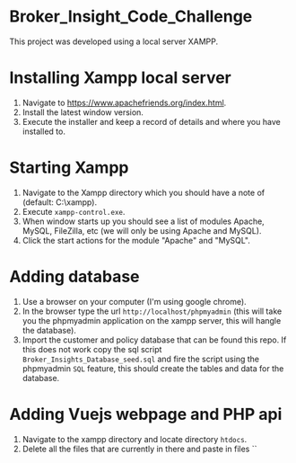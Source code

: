 # Broker_Insight_Code_Challenge
This project was developed using a local server XAMPP.

# Installing Xampp local server
1. Navigate to https://www.apachefriends.org/index.html.
2. Install the latest window version.
3. Execute the installer and keep a record of details and where you have installed to.

# Starting Xampp
1. Navigate to the Xampp directory which you should have a note of (default: C:\xampp).
2. Execute `xampp-control.exe`.
3. When window starts up you should see a list of modules Apache, MySQL, FileZilla, etc (we will only be using Apache and MySQL).
4. Click the start actions for the module "Apache" and "MySQL".

# Adding database
1. Use a browser on your computer (I'm using google chrome).
2. In the browser type the url `http://localhost/phpmyadmin` (this will take you the phpmyadmin application on the xampp server, this will hangle the database).
3. Import the customer and policy database that can be found this repo. If this does not work copy the sql script `Broker_Insights_Database_seed.sql` and fire the script using the phpmyadmin `SQL` feature, this should create the tables and data for the database.

# Adding Vuejs webpage and PHP api
1. Navigate to the xampp directory and locate directory `htdocs`.
2. Delete all the files that are currently in there and paste in files ``
